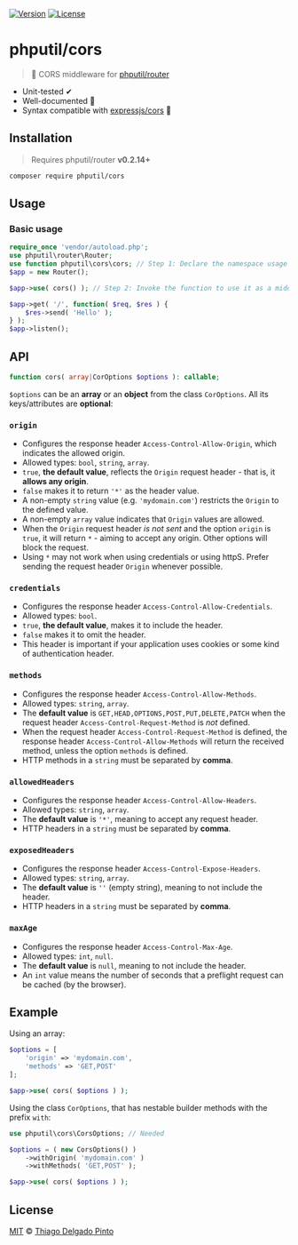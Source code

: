 [![Version](https://poser.pugx.org/phputil/cors/v?style=flat-square)](https://packagist.org/packages/phputil/cors)
[![License](https://poser.pugx.org/phputil/cors/license?style=flat-square)](https://packagist.org/packages/phputil/cors)

# phputil/cors

> 🔌 CORS middleware for [phputil/router](https://github.com/thiagodp/router)

- Unit-tested ✔
- Well-documented 📖
- Syntax compatible with [expressjs/cors](https://github.com/expressjs/cors) 🎯

## Installation

> Requires phputil/router **v0.2.14+**

```bash
composer require phputil/cors
```

## Usage

### Basic usage

```php
require_once 'vendor/autoload.php';
use phputil\router\Router;
use function phputil\cors\cors; // Step 1: Declare the namespace usage for the function.
$app = new Router();

$app->use( cors() ); // Step 2: Invoke the function to use it as a middleware.

$app->get( '/', function( $req, $res ) {
    $res->send( 'Hello' );
} );
$app->listen();
```

## API

```php
function cors( array|CorOptions $options ): callable;
```
`$options` can be an **array** or an **object** from the class `CorOptions`. All its keys/attributes are **optional**:

### `origin`
- Configures the response header `Access-Control-Allow-Origin`, which indicates the allowed origin.
- Allowed types: `bool`, `string`, `array`.
- `true`, **the default value**, reflects the `Origin` request header - that is, it **allows any origin**.
- `false` makes it to return `'*'` as the header value.
- A non-empty `string` value (e.g. `'mydomain.com'`) restricts the `Origin` to the defined value.
- A non-empty `array` value indicates that `Origin` values are allowed.
- When the `Origin` request header _is not sent_ and the option `origin` is `true`, it
  will return `*` - aiming to accept any origin. Other options will block the request.
- Using `*` may not work when using credentials or using httpS. Prefer sending the request header `Origin` whenever possible.

### `credentials`
- Configures the response header `Access-Control-Allow-Credentials`.
- Allowed types: `bool`.
- `true`, **the default value**, makes it to include the header.
- `false` makes it to omit the header.
- This header is important if your application uses cookies or some kind of authentication header.

### `methods`
- Configures the response header `Access-Control-Allow-Methods`.
- Allowed types: `string`, `array`.
- The **default value** is `GET,HEAD,OPTIONS,POST,PUT,DELETE,PATCH` when the request header `Access-Control-Request-Method` is _not_ defined.
- When the request header `Access-Control-Request-Method` is defined, the response header `Access-Control-Allow-Methods` will return the received method, unless the option `methods` is defined.
- HTTP methods in a `string` must be separated by **comma**.

### `allowedHeaders`
- Configures the response header `Access-Control-Allow-Headers`.
- Allowed types: `string`, `array`.
- The **default value** is `'*'`, meaning to accept any request header.
- HTTP headers in a `string` must be separated by **comma**.

### `exposedHeaders`
- Configures the response header `Access-Control-Expose-Headers`.
- Allowed types: `string`, `array`.
- The **default value** is `''` (empty string), meaning to not include the header.
- HTTP headers in a `string` must be separated by **comma**.

### `maxAge`
- Configures the response header `Access-Control-Max-Age`.
- Allowed types: `int`, `null`.
- The **default value** is `null`, meaning to not include the header.
- An `int` value means the number of seconds that a preflight request can be cached (by the browser).

## Example

Using an array:

```php
$options = [
    'origin' => 'mydomain.com',
    'methods' => 'GET,POST'
];

$app->use( cors( $options ) );
```

Using the class `CorOptions`, that has nestable builder methods with the prefix `with`:

```php
use phputil\cors\CorsOptions; // Needed

$options = ( new CorsOptions() )
    ->withOrigin( 'mydomain.com' )
    ->withMethods( 'GET,POST' );

$app->use( cors( $options ) );
```


## License

[MIT](LICENSE) © [Thiago Delgado Pinto](https://github.com/thiagodp)
